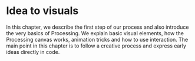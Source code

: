 # Idea to visuals

In this chapter, we describe the first step of our process and also introduce the very basics of Processing. We explain basic visual elements, how the Processing canvas works, animation tricks and how to use interaction. The main point in this chapter is to follow a creative process and express early ideas directly in code.